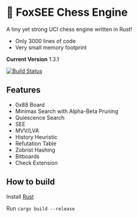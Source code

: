 # 🦊 FoxSEE Chess Engine
A tiny yet strong UCI chess engine written in Rust!  

- Only 3000 lines of code
- Very small memory footprint

**Current Version** 1.3.1

[![Build Status](https://travis-ci.com/redsalmon91/FoxSEE.svg?branch=master)](https://travis-ci.com/redsalmon91/FoxSEE)

## Features

- 0x88 Board
- Minimax Search with Alpha-Beta Pruning
- Quiescence Search
- SEE
- MVV/LVA
- History Heuristic
- Refutation Table
- Zobrist Hashing
- Bitboards
- Check Extension

## How to build
Install [Rust](https://www.rust-lang.org/)

Run `cargo build --release`
